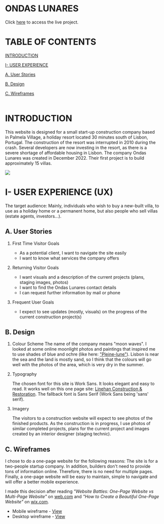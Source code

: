 

<h1 text-align="center">ONDAS LUNARES</h1>

Click [here]() to access the live project.

# TABLE OF CONTENTS
[INTRODUCTION](https://github.com/AnnickRynne/ondaslunares/blob/main/README.md#ondas-lunares)

[I- USER EXPERIENCE](https://github.com/AnnickRynne/ondaslunares/blob/main/README.md#i--user-experience-ux)

[A. User Stories](https://github.com/AnnickRynne/ondaslunares/blob/main/README.md#a-user-stories)

[B. Design](https://github.com/AnnickRynne/ondaslunares/blob/main/README.md#b-design)

[C. Wireframes](https://github.com/AnnickRynne/ondaslunares/blob/main/README.md#c-wireframes)
<br>
<br>
# INTRODUCTION
This website is designed for a small start-up construction company based in Palmela Village, a holiday resort located 30 minutes south of Lisbon, Portugal. The construction of the resort was interrupted in 2010 during the crash. Several developers are now investing in the resort, as there is a severe shortage of affordable housing in Lisbon. The company Ondas Lunares was created in December 2022. Their first project is to build approximately 15 villas. 

<p text-align="center">
  <img src="enter relative link"/>
</p>


# I- USER EXPERIENCE (UX)
The target audience: Mainly, individuals who wish to buy a new-built villa, to use as a holiday home or a permanent home, but also people who sell villas (estate agents, investors...).

## A. User Stories
1. First Time Visitor Goals

   - As a potential client, I want to navigate the site easily 
   - I want to know what services the company offers


2. Returning Visitor Goals

   - I want visuals and a description of the current projects (plans, staging images, photos)
   - I want to find the Ondas Lunares contact details
   - I can request further information by mail or phone

3. Frequent User Goals

   - I expect to see updates (mostly, visuals) on the progress of the current construction project(s)


## B. Design

1. Colour Scheme
    The name of the company means "moon waves". I looked at some online moonlight photos and  paintings that inspired me to use shades of blue and ochre (like here: ["Pleine-lune"](https://quilteuseforever.files.wordpress.com/2014/11/pleine-lune.jpg)). Lisbon is near the sea and the land is mostly sand, so I think that the colours will go well with the photos of the area, which is very dry in the summer.

2. Typography

     The chosen font for this site is Work Sans. It looks elegant and easy to read. It works well on this one page site: [Linehan Construction & Restoration](https://architects.linehanconstruction.com/?gclid=Cj0KCQiAlMCOBhCZARIsANLid6Ze4Z-QJrfD01P0NZ2F8L2rwN5KyqBbYHwgyPJ2bXREqr5H2X0VJ70aAsqmEALw_wcB). The fallback font is Sans Serif (Work Sans being 'sans' serif).
   
3. Imagery

   The visitors to a construction website will expect to see photos of the finished products. As the construction is in progress, I use photos of similar completed projects, plans for the current project and images created by an interior designer (staging technic). 

## C. Wireframes

I chose to do a one-page website for the following reasons: 
The site is for a two-people startup company. In addition, builders don't need to provide tons of information online. Therefore, there is no need for multiple pages. Finally, a one-page website will be easy to maintain, simple to navigate and will offer a better mobile experience.

I made this decision after reading *"Website Battles: One-Page Website vs Multi-Page Website"* on [web.com](https://www.web.com/blog/start/website-design/website-battles--one-page-website-vs-multi-page-website) and *"How to Create a Beautiful One-Page Website"* on [wix.com](https://www.wix.com/blog/2018/08/how-to-create-one-page-website?utm_source=google&utm_medium=cpc&utm_campaign=9852964004^99403845119&experiment_id=^^433253293178^^_DSA&gclid=CjwKCAiA5t-OBhByEiwAhR-hm0JnFmcGlCjQBKoKQjyMFUJRnhZNgvEV_JOvAU0QFNWiuiDZP3zz4BoCx-8QAvD_BwE).

- Mobile wireframe - [View](docs/mobile_view.png)
- Desktop wireframe - [View](docs/desktop_view.png)

    




